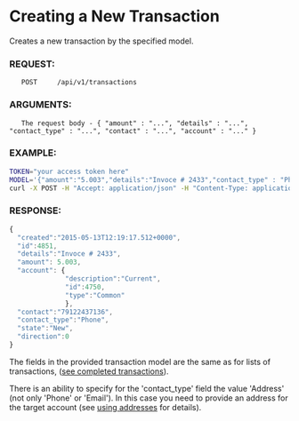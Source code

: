 # Creating a New Transaction

Creates a new transaction by the specified model.

### REQUEST:
       POST     /api/v1/transactions
### ARGUMENTS:
```
   The request body - { "amount" : "...", "details" : "...", "contact_type" : "...", "contact" : "...", "account" : "..." }
```
### EXAMPLE:

```bash
TOKEN="your access token here"
MODEL='{"amount":"5.003","details":"Invoce # 2433","contact_type" : "Phone","contact":"79122437136"}, "account": {"id": 4750}'
curl -X POST -H "Accept: application/json" -H "Content-Type: application/json" -H "Authorization: Bearer $TOKEN" -d $MODEL https://testapi.copernicusgold.com/api/v1/transactions
```

### RESPONSE:
```javascript
{
  "created":"2015-05-13T12:19:17.512+0000",
  "id":4851,
  "details":"Invoce # 2433",
  "amount": 5.003,
  "account": {
              "description":"Current",
              "id":4750,
              "type":"Common"
              },
  "contact":"79122437136", 
  "contact_type":"Phone",
  "state":"New", 
  "direction":0
}
```

The fields in the provided transaction model are the same as for lists of transactions,
([see completed transactions](./completedtransactions.md)).

There is an ability to specify for the 'contact_type' field the value 'Address' (not only 'Phone' or 'Email'). In this
case you need to provide an address for the target account
(see [using addresses](../products/accounts.md#obtaining-an-encoded-address-for-accounts) for details).
